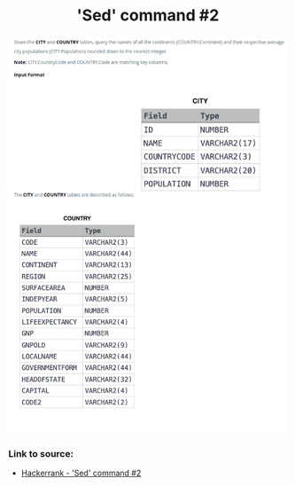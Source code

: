<h1 align="center">'Sed' command #2</h1>

![alt text](https://github.com/matthew01lokiet/Github-repos-images/blob/main/Other/SQL/average_population_of_each_continent.png)

### Link to source: 
- <a href="https://www.hackerrank.com/challenges/text-processing-in-linux-the-sed-command-2/problem">Hackerrank - 'Sed' command #2</a>

